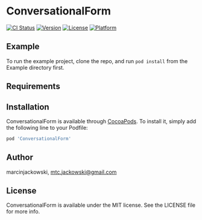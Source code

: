 # ConversationalForm

[![CI Status](https://img.shields.io/travis/marcinjackowski/ConversationalForm.svg?style=flat)](https://travis-ci.org/marcinjackowski/ConversationalForm)
[![Version](https://img.shields.io/cocoapods/v/ConversationalForm.svg?style=flat)](https://cocoapods.org/pods/ConversationalForm)
[![License](https://img.shields.io/cocoapods/l/ConversationalForm.svg?style=flat)](https://cocoapods.org/pods/ConversationalForm)
[![Platform](https://img.shields.io/cocoapods/p/ConversationalForm.svg?style=flat)](https://cocoapods.org/pods/ConversationalForm)

## Example

To run the example project, clone the repo, and run `pod install` from the Example directory first.

## Requirements

## Installation

ConversationalForm is available through [CocoaPods](https://cocoapods.org). To install
it, simply add the following line to your Podfile:

```ruby
pod 'ConversationalForm'
```

## Author

marcinjackowski, mtc.jackowski@gmail.com

## License

ConversationalForm is available under the MIT license. See the LICENSE file for more info.
